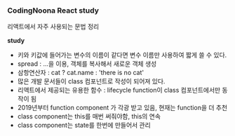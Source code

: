 <h3>CodingNoona React study</h3>

리액트에서 자주 사용되는 문법 정리

<b>study</b>

- 키와 키값에 들어가는 변수의 이름이 같다면 변수 이름만 사용하여 짧게 쓸 수 있다.
- spread : ...을 이용, 객체를 복사해서 새로운 객체 생성
- 삼항연산자 : cat ? cat.name : 'there is no cat'
- 많은 개발 문서들이 class 컴포넌트로 작성이 되어져 있다.
- 리액트에서 제공되는 유용한 함수 : lifecycle function이 class 컴포넌트에서만 동작이 됨
- 2019년부터 function component 가 각광 받고 있음, 현재는 function을 더 추천
- class component는 this를 매번 써줘야함, this의 연속
- class component는 state를 한번에 만들어서 관리
